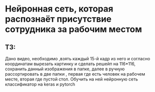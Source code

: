 # Нейронная сеть, которая распознаёт присутствие сотрудника за рабочим местом

## ТЗ:
Дано видео, необходимо ,взять каждый 15-й кадр из него и согласно координатам вырезать картинку и сделать решейп на 116*116, сохранить данный изображения в папке, далее в ручную рассортировать в две папки , первая где есть человек на рабочем месте, вторая где пустой стол. Обучить на ней нейронную сеть классификатор на keras и pytorch
